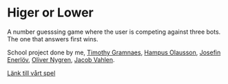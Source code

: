 # Higer or Lower


A number guesssing game where the user is competing against three bots. The one that answers first wins.

School project done by me, [Timothy Gramnaes](https://github.com/TimothyGramnaes), [Hampus Olausson](https://github.com/HampusJohnOlausson), [Josefin Enerlöv](https://github.com/jenerlov), [Oliver Nygren](https://github.com/olivernygren), [Jacob Vahlen](https://github.com/jv98).

[Länk till vårt spel](https://higerorlower.netlify.app/index.html)
